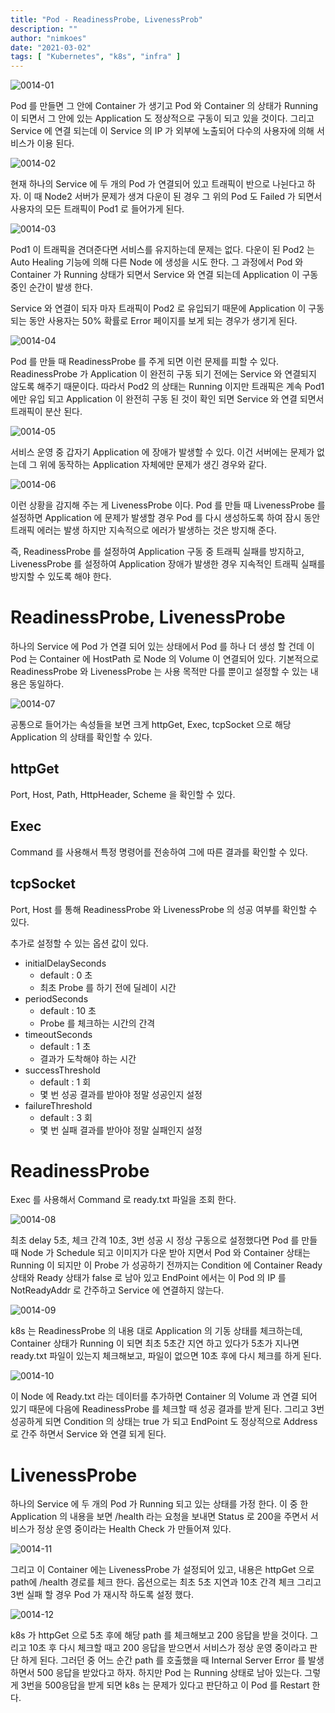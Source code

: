 ```yaml
---
title: "Pod - ReadinessProbe, LivenessProb"
description: ""
author: "nimkoes"
date: "2021-03-02"
tags: [ "Kubernetes", "k8s", "infra" ]
---
```


![0014-01](/tech-blog/resources/images/kubernetes/0014-01.png)

Pod 를 만들면 그 안에 Container 가 생기고 Pod 와 Container 의 상태가 Running 이 되면서 그 안에 있는 Application 도 정상적으로 구동이 되고 있을 것이다. 그리고
Service 에 연결 되는데 이 Service 의 IP 가 외부에 노출되어 다수의 사용자에 의해 서비스가 이용 된다.

![0014-02](/tech-blog/resources/images/kubernetes/0014-02.png)

현재 하나의 Service 에 두 개의 Pod 가 연결되어 있고 트래픽이 반으로 나뉜다고 하자. 이 때 Node2 서버가 문제가 생겨 다운이 된 경우 그 위의 Pod 도 Failed 가 되면서 사용자의 모든 트래픽이
Pod1 로 들어가게 된다.

![0014-03](/tech-blog/resources/images/kubernetes/0014-03.png)

Pod1 이 트래픽을 견뎌준다면 서비스를 유지하는데 문제는 없다. 다운이 된 Pod2 는 Auto Healing 기능에 의해 다른 Node 에 생성을 시도 한다. 그 과정에서 Pod 와 Container 가
Running 상태가 되면서 Service 와 연결 되는데 Application 이 구동 중인 순간이 발생 한다.

Service 와 연결이 되자 마자 트래픽이 Pod2 로 유입되기 때문에 Application 이 구동 되는 동안 사용자는 50% 확률로 Error 페이지를 보게 되는 경우가 생기게 된다.

![0014-04](/tech-blog/resources/images/kubernetes/0014-04.png)

Pod 를 만들 때 ReadinessProbe 를 주게 되면 이런 문제를 피할 수 있다. ReadinessProbe 가 Application 이 완전히 구동 되기 전에는 Service 와 연결되지 않도록 해주기
때문이다. 따라서 Pod2 의 상태는 Running 이지만 트래픽은 계속 Pod1 에만 유입 되고 Application 이 완전히 구동 된 것이 확인 되면 Service 와 연결 되면서 트래픽이 분산 된다.

![0014-05](/tech-blog/resources/images/kubernetes/0014-05.png)

서비스 운영 중 갑자기 Application 에 장애가 발생할 수 있다. 이건 서버에는 문제가 없는데 그 위에 동작하는 Application 자체에만 문제가 생긴 경우와 같다.

![0014-06](/tech-blog/resources/images/kubernetes/0014-06.png)

이런 상황을 감지해 주는 게 LivenessProbe 이다. Pod 를 만들 때 LivenessProbe 를 설정하면 Application 에 문제가 발생할 경우 Pod 를 다시 생성하도록 하여 잠시 동안 트래픽
에러는 발생 하지만 지속적으로 에러가 발생하는 것은 방지해 준다.

즉, ReadinessProbe 를 설정하여 Application 구동 중 트래픽 실패를 방지하고, LivenessProbe 를 설정하여 Application 장애가 발생한 경우 지속적인 트래픽 실패를 방지할 수
있도록 해야 한다.

# ReadinessProbe, LivenessProbe

하나의 Service 에 Pod 가 연결 되어 있는 상태에서 Pod 를 하나 더 생성 할 건데 이 Pod 는 Container 에 HostPath 로 Node 의 Volume 이 연결되어 있다. 기본적으로
ReadinessProbe 와 LivenessProbe 는 사용 목적만 다를 뿐이고 설정할 수 있는 내용은 동일하다.

![0014-07](/tech-blog/resources/images/kubernetes/0014-07.png)

공통으로 들어가는 속성들을 보면 크게 httpGet, Exec, tcpSocket 으로 해당 Application 의 상태를 확인할 수 있다.

## httpGet

Port, Host, Path, HttpHeader, Scheme 을 확인할 수 있다.

## Exec

Command 를 사용해서 특정 명령어를 전송하여 그에 따른 결과를 확인할 수 있다.

## tcpSocket

Port, Host 를 통해 ReadinessProbe 와 LivenessProbe 의 성공 여부를 확인할 수 있다.

추가로 설정할 수 있는 옵션 값이 있다.

- initialDelaySeconds
  - default : 0 초
  - 최초 Probe 를 하기 전에 딜레이 시간
- periodSeconds
  - default : 10 초
  - Probe 를 체크하는 시간의 간격
- timeoutSeconds
  - default : 1 초
  - 결과가 도착해야 하는 시간
- successThreshold
  - default : 1 회
  - 몇 번 성공 결과를 받아야 정말 성공인지 설정
- failureThreshold
  - default : 3 회
  - 몇 번 실패 결과를 받아야 정말 실패인지 설정

# ReadinessProbe

Exec 를 사용해서 Command 로 ready.txt 파일을 조회 한다.

![0014-08](/tech-blog/resources/images/kubernetes/0014-08.png)

최초 delay 5초, 체크 간격 10초, 3번 성공 시 정상 구동으로 설정했다면 Pod 를 만들 때 Node 가 Schedule 되고 이미지가 다운 받아 지면서 Pod 와 Container 상태는 Running 이
되지만 이 Probe 가 성공하기 전까지는 Condition 에 Container Ready 상태와 Ready 상태가 false 로 남아 있고 EndPoint 에서는 이 Pod 의 IP 를 NotReadyAddr 로
간주하고 Service 에 연결하지 않는다.

![0014-09](/tech-blog/resources/images/kubernetes/0014-09.png)

k8s 는 ReadinessProbe 의 내용 대로 Application 의 기동 상태를 체크하는데, Container 상태가 Running 이 되면 최초 5초간 지연 하고 있다가 5초가 지나면 ready.txt
파일이 있는지 체크해보고, 파일이 없으면 10초 후에 다시 체크를 하게 된다.

![0014-10](/tech-blog/resources/images/kubernetes/0014-10.png)

이 Node 에 Ready.txt 라는 데이터를 추가하면 Container 의 Volume 과 연결 되어 있기 때문에 다음에 ReadinessProbe 를 체크할 때 성공 결과를 받게 된다. 그리고 3번 성공하게
되면 Condition 의 상태는 true 가 되고 EndPoint 도 정상적으로 Address 로 간주 하면서 Service 와 연결 되게 된다.

# LivenessProbe

하나의 Service 에 두 개의 Pod 가 Running 되고 있는 상태를 가정 한다. 이 중 한 Application 의 내용을 보면 /health 라는 요청을 보내면 Status 로 200을 주면서 서비스가
정상 운영 중이라는 Health Check 가 만들어져 있다.

![0014-11](/tech-blog/resources/images/kubernetes/0014-11.png)

그리고 이 Container 에는 LivenessProbe 가 설정되어 있고, 내용은 httpGet 으로 path에 /health 경로를 체크 한다. 옵션으로는 최초 5초 지연과 10초 간격 체크 그리고 3번 실패
할 경우 Pod 가 재시작 하도록 설정 했다.

![0014-12](/tech-blog/resources/images/kubernetes/0014-12.png)

k8s 가 httpGet 으로 5초 후에 해당 path 를 체크해보고 200 응답을 받을 것이다. 그리고 10초 후 다시 체크할 때고 200 응답을 받으면서 서비스가 정상 운영 중이라고 판단 하게 된다. 그러던 중
어느 순간 path 를 호출했을 때 Internal Server Error 를 발생 하면서 500 응답을 받았다고 하자. 하지만 Pod 는 Running 상태로 남아 있는다. 그렇게 3번을 500응답을 받게 되면
k8s 는 문제가 있다고 판단하고 이 Pod 를 Restart 한다.
